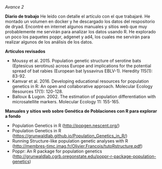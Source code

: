 *Avance 2*

**Diario de trabajo**
He leído con detalle el artículo con el que trabajaré. He montado un volumen en docker y he descargado los datos del respositorio de dryad.
Encontré en internet algunos manuales y sitios web que muy probablemente me servirán para analizar los datos usando R.
He explorado un poco los paquetes poppr, adgenet y ad4, los cuales me servirán para realizar algunos de los análisis de los datos.


**Artículos revisados**
* Moussy et al. 2015. Population genetic structure of serotine bats (Eptesicus serotinus) across Europe and implications for the potential spread of bat rabies (European bat lyssavirus EBLV-1). Heredity 115(1): 83-92.
* Kamvar et al. 2016. Developing educational resources for population genetics in R: An open and collaborative approach. Molecular Ecology Resources 17(1): 120-128.
* Balloux & Lugon. 2002. The estimation of population differentiation with microsatellite markers. Molecular Ecology 11: 155-165.


**Manuales y sitios web sobre Genética de Poblaciones con R para explorar a fondo**
* Population Genetics in R (http://popgen.nescent.org/)
* Population Genetics in R (https://grunwaldlab.github.io/Population_Genetics_in_R/)
* Running Structure-like population genetic analyses with R (http://membres-timc.imag.fr/Olivier.Francois/tutoRstructure.pdf)
* Poppr: An R package for population genetics (http://grunwaldlab.cgrb.oregonstate.edu/poppr-r-package-population-genetics)